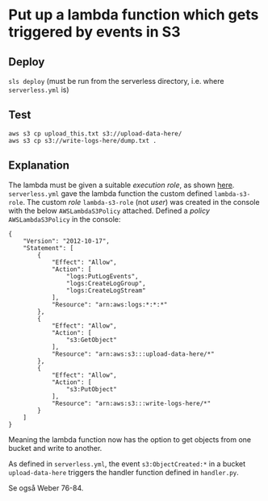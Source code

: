 # Put up a lambda function which gets triggered by events in S3
## Deploy  
`sls deploy` (must be run from the serverless directory, i.e. where `serverless.yml` is)   
## Test  
`aws s3 cp upload_this.txt s3://upload-data-here/`  
`aws s3 cp s3://write-logs-here/dump.txt .`  

## Explanation
The lambda must be given a suitable *execution role*, as shown [here](https://docs.aws.amazon.com/lambda/latest/dg/with-s3-example.html).  
`serverless.yml` gave the lambda function the custom defined `lambda-s3-role`.
The custom *role* `lambda-s3-role` (not *user*) was created in the console with the below `AWSLambdaS3Policy` attached.
Defined a *policy* `AWSLambdaS3Policy` in the console:
```
{
    "Version": "2012-10-17",
    "Statement": [
        {
            "Effect": "Allow",
            "Action": [
                "logs:PutLogEvents",
                "logs:CreateLogGroup",
                "logs:CreateLogStream"
            ],
            "Resource": "arn:aws:logs:*:*:*"
        },
        {
            "Effect": "Allow",
            "Action": [
                "s3:GetObject"
            ],
            "Resource": "arn:aws:s3:::upload-data-here/*"
        },
        {
            "Effect": "Allow",
            "Action": [
                "s3:PutObject"
            ],
            "Resource": "arn:aws:s3:::write-logs-here/*"
        }
    ]
}
```
Meaning the lambda function now has the option to get objects from one bucket and write to another.

As defined in `serverless.yml`, the event `s3:ObjectCreated:*` in a bucket `upload-data-here` triggers the handler function defined in `handler.py`.

Se også Weber 76-84.  



